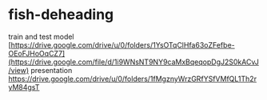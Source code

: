 # fish-deheading
train and test model
[https://drive.google.com/drive/u/0/folders/1YsOTqClHfa63oZFefbe-OEoFJHoOqCZ7](https://drive.google.com/file/d/1i9WNsNT9NY9caMxBqeqopDgJ2S0kACvJ/view)
presentation
https://drive.google.com/drive/u/0/folders/1fMgznyWrzGRfYSfVMfQL1Th2ryM84gsT
